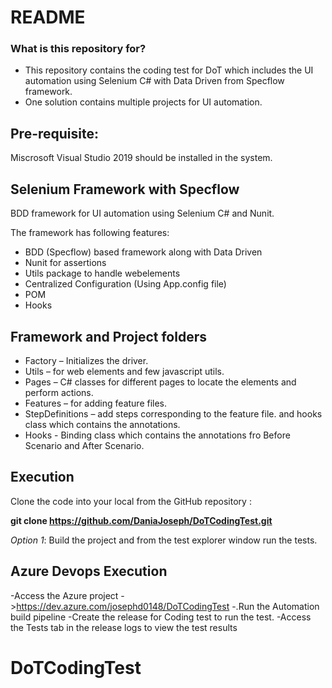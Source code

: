 # README #


### What is this repository for? ###

* This repository contains the coding test for DoT which includes the UI automation using Selenium C# with Data Driven from Specflow framework.
* One solution contains multiple projects for UI automation.

## Pre-requisite: 
Miscrosoft Visual Studio 2019 should be installed in the system.

## Selenium Framework with Specflow
BDD framework for UI automation using Selenium C# and Nunit.

The framework has following features:

- BDD (Specflow) based framework along with Data Driven
- Nunit for assertions
- Utils package to handle webelements
- Centralized Configuration (Using App.config file)
- POM
- Hooks

## Framework and Project folders
- Factory – Initializes the driver.
- Utils – for web elements and few javascript utils.
- Pages – C# classes for different pages to locate the elements and perform actions.
- Features – for adding feature files.
- StepDefinitions – add steps corresponding to the feature file. and hooks class which contains the annotations.
- Hooks - Binding class which contains the annotations fro Before Scenario and After Scenario.

## Execution
Clone the code into your local from the GitHub repository :

**git clone https://github.com/DaniaJoseph/DoTCodingTest.git**

*Option 1*: Build the project and from the test explorer window run the tests.

## Azure Devops Execution
-Access the Azure project ->https://dev.azure.com/josephd0148/DoTCodingTest
-.Run the Automation build pipeline
-Create the release for Coding test to run the test.
-Access the Tests tab in the release logs to view the test results
# DoTCodingTest
